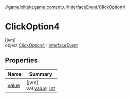 //[game](../../../../index.md)/[xlitekt.game.content.ui](../../index.md)/[InterfaceEvent](../index.md)/[ClickOption4](index.md)

# ClickOption4

[jvm]\
object [ClickOption4](index.md) : [InterfaceEvent](../index.md)

## Properties

| Name | Summary |
|---|---|
| [value](../value.md) | [jvm]<br>val [value](../value.md): [Int](https://kotlinlang.org/api/latest/jvm/stdlib/kotlin/-int/index.html) |
